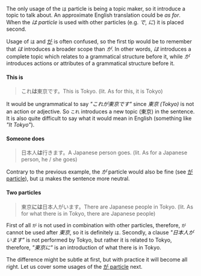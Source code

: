 The only usage of the `は` particle is being a topic maker, so it introduce a topic to talk about. An approximate English translation could be *as for*. When the *は particle* is used with other particles (e.g. *で*, *に*) it is placed second.

Usage of `は` and [が](171) is often confused, so the first tip would be to remember that *は* introduces a broader scope than *が*. In other words, *は* introduces a complete topic which relates to a grammatical structure before it, while *が* introduces actions or attributes of a grammatical structure before it.

#### This is
>これ**は**東京です。This is Tokyo. (lit. As for this, it is Tokyo)

It would be ungrammatical to say *"これが東京です"* since *東京 (Tokyo)* is not an action or adjective. So `これ` introduces a new topic (東京) in the sentence. It is also quite difficult to say what it would mean in English (something like *"It Tokyo"*).

#### Someone does
>日本人**は**行きます。A Japanese person goes. (lit. As for a Japanese person, he / she goes)

Contrary to the previous example, the *が* particle would also be fine (see [が particle](171)), but `は` makes the sentence more neutral.

#### Two particles
>東京**には**日本人がいます。There are Japanese people in Tokyo. (lit. As for what there is in Tokyo, there are Japanese people)

First of all `が` is not used in combination with other particles, therefore, `が` cannot be used after *東京*, so it is definitely `は`. Secondly, a clause *"日本人がいます"* is not performed by Tokyo, but rather it is related to Tokyo, therefore, *"東京に"* is an introduction of what there is in Tokyo.

The difference might be subtle at first, but with practice it will become all right. Let us cover some usages of the [が particle](171) next.